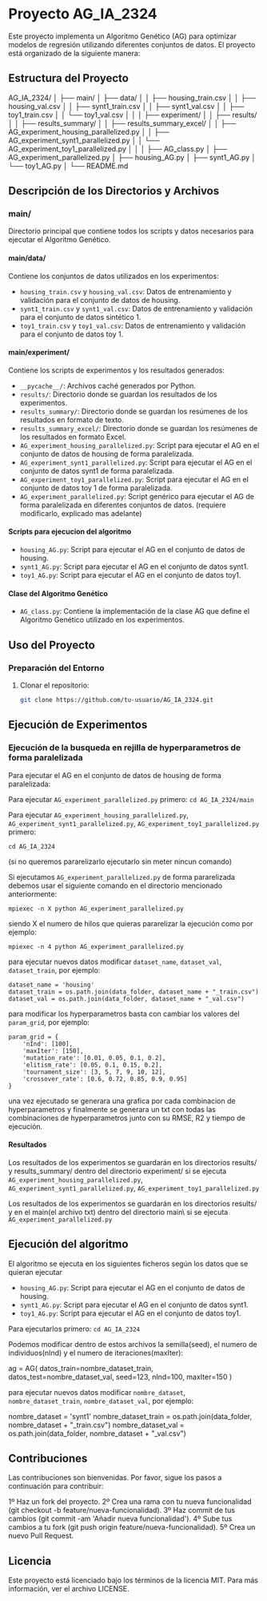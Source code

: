 
# Proyecto AG_IA_2324

Este proyecto implementa un Algoritmo Genético (AG) para optimizar modelos de regresión utilizando diferentes conjuntos de datos. El proyecto está organizado de la siguiente manera:

## Estructura del Proyecto

AG_IA_2324/
│
├── main/
│ ├── data/
│ │ ├── housing_train.csv
│ │ ├── housing_val.csv
│ │ ├── synt1_train.csv
│ │ ├── synt1_val.csv
│ │ ├── toy1_train.csv
│ │ └── toy1_val.csv
│ │
│ ├── experiment/
│ │ ├── results/
│ │ ├── results_summary/
│ │ ├── results_summary_excel/
│ │ ├── AG_experiment_housing_parallelized.py
│ │ ├── AG_experiment_synt1_parallelized.py
│ │ └── AG_experiment_toy1_parallelized.py
│ │
│ ├── AG_class.py
│ ├── AG_experiment_parallelized.py
│ ├── housing_AG.py
│ ├── synt1_AG.py
│ └── toy1_AG.py
│
└── README.md



## Descripción de los Directorios y Archivos

### main/
Directorio principal que contiene todos los scripts y datos necesarios para ejecutar el Algoritmo Genético.

#### main/data/
Contiene los conjuntos de datos utilizados en los experimentos:
- `housing_train.csv` y `housing_val.csv`: Datos de entrenamiento y validación para el conjunto de datos de housing.
- `synt1_train.csv` y `synt1_val.csv`: Datos de entrenamiento y validación para el conjunto de datos sintético 1.
- `toy1_train.csv` y `toy1_val.csv`: Datos de entrenamiento y validación para el conjunto de datos toy 1.

#### main/experiment/
Contiene los scripts de experimentos y los resultados generados:
- `__pycache__/`: Archivos caché generados por Python.
- `results/`: Directorio donde se guardan los resultados de los experimentos.
- `results_summary/`: Directorio donde se guardan los resúmenes de los resultados en formato de texto.
- `results_summary_excel/`: Directorio donde se guardan los resúmenes de los resultados en formato Excel.
- `AG_experiment_housing_parallelized.py`: Script para ejecutar el AG en el conjunto de datos de housing de forma paralelizada.
- `AG_experiment_synt1_parallelized.py`: Script para ejecutar el AG en el conjunto de datos synt1 de forma paralelizada.
- `AG_experiment_toy1_parallelized.py`: Script para ejecutar el AG en el conjunto de datos toy 1 de forma paralelizada.
- `AG_experiment_parallelized.py`: Script genérico para ejecutar el AG de forma paralelizada en diferentes conjuntos de datos. (requiere modificarlo, explicado mas adelante)

#### Scripts para ejecucion del algoritmo
- `housing_AG.py`: Script para ejecutar el AG en el conjunto de datos de housing.
- `synt1_AG.py`: Script para ejecutar el AG en el conjunto de datos synt1.
- `toy1_AG.py`: Script para ejecutar el AG en el conjunto de datos toy1.

#### Clase del Algoritmo Genético
- `AG_class.py`: Contiene la implementación de la clase AG que define el Algoritmo Genético utilizado en los experimentos.

## Uso del Proyecto

### Preparación del Entorno

1. Clonar el repositorio:
   ```sh
   git clone https://github.com/tu-usuario/AG_IA_2324.git

## Ejecución de Experimentos
### Ejecución de la busqueda en rejilla de hyperparametros de forma paralelizada
Para ejecutar el AG en el conjunto de datos de housing de forma paralelizada:

Para ejecutar `AG_experiment_parallelized.py` primero:
   `cd AG_IA_2324/main`

Para ejecutar `AG_experiment_housing_parallelized.py`, `AG_experiment_synt1_parallelized.py`, `AG_experiment_toy1_parallelized.py` primero:

   `cd AG_IA_2324`

(si no queremos pararelizarlo ejecutarlo sin meter nincun comando)

Si ejecutamos `AG_experiment_parallelized.py` de forma pararelizada debemos usar el siguiente comando en el directorio mencionado anteriormente:

   `mpiexec -n X python AG_experiment_parallelized.py`

siendo X el numero de hilos que quieras pararelizar la ejecución como por ejemplo:

   `mpiexec -n 4 python AG_experiment_parallelized.py`

para ejecutar nuevos datos modificar `dataset_name`, `dataset_val`, `dataset_train`, por ejemplo:
    
    dataset_name = 'housing'
    dataset_train = os.path.join(data_folder, dataset_name + "_train.csv")
    dataset_val = os.path.join(data_folder, dataset_name + "_val.csv")

para modificar los hyperparametros basta con cambiar los valores del `param_grid`, por ejemplo:

    param_grid = {
        'nInd': [100],
        'maxIter': [150],
        'mutation_rate': [0.01, 0.05, 0.1, 0.2],
        'elitism_rate': [0.05, 0.1, 0.15, 0.2],
        'tournament_size': [3, 5, 7, 9, 10, 12],
        'crossover_rate': [0.6, 0.72, 0.85, 0.9, 0.95]
    }

 una vez ejecutado se generara una grafica por cada combinacion de hyperparametros y finalmente se generara un txt con todas las combinaciones de hyperparametros junto con su RMSE, R2 y tiempo de ejecución.

#### Resultados
Los resultados de los experimentos se guardarán en los directorios results/ y results_summary/ dentro del directorio experiment/ si se ejecuta `AG_experiment_housing_parallelized.py`, `AG_experiment_synt1_parallelized.py`, `AG_experiment_toy1_parallelized.py`

Los resultados de los experimentos se guardarán en los directorios results/ y en el main(el archivo txt) dentro del directorio main\ si se ejecuta `AG_experiment_parallelized.py`

## Ejecución del algoritmo
El algoritmo se ejecuta en los siguientes ficheros según los datos que se quieran ejecutar
- `housing_AG.py`: Script para ejecutar el AG en el conjunto de datos de housing.
- `synt1_AG.py`: Script para ejecutar el AG en el conjunto de datos synt1.
- `toy1_AG.py`: Script para ejecutar el AG en el conjunto de datos toy1.

Para ejecutarlos primero:
    `cd AG_IA_2324`

Podemos modificar dentro de estos archivos la semilla(seed), el numero de individuos(nInd) y el numero de iteraciones(maxIter):

ag = AG(
    datos_train=nombre_dataset_train,
    datos_test=nombre_dataset_val,
    seed=123,
    nInd=100,
    maxIter=150
)

para ejecutar nuevos datos modificar `nombre_dataset`, `nombre_dataset_train`, `nombre_dataset_val`, por ejemplo:

   nombre_dataset = 'synt1'
   nombre_dataset_train = os.path.join(data_folder, nombre_dataset + "_train.csv")
   nombre_dataset_val = os.path.join(data_folder, nombre_dataset + "_val.csv")

## Contribuciones

Las contribuciones son bienvenidas. Por favor, sigue los pasos a continuación para contribuir:

1º Haz un fork del proyecto.
2º Crea una rama con tu nueva funcionalidad (git checkout -b feature/nueva-funcionalidad).
3º Haz commit de tus cambios (git commit -am 'Añadir nueva funcionalidad').
4º Sube tus cambios a tu fork (git push origin feature/nueva-funcionalidad).
5º Crea un nuevo Pull Request.

## Licencia

Este proyecto está licenciado bajo los términos de la licencia MIT. Para más información, ver el archivo LICENSE.
